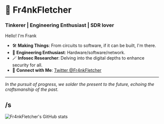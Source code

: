 # 🐲 Fr4nkFletcher

### Tinkerer | Engineering Enthusiast | SDR lover

Hello! I'm Frank

- 🛠 **Making Things**: From circuits to software, if it can be built, I'm there.
- 🔮 **Engineering Enthusiast**: Hardware/software/network.
- 🪄 **Infosec Researcher**: Delving into the digital depths to enhance security for all.
- 📮 **Connect with Me**: [Twitter @Fr4nkFletcher](https://twitter.com/Fr4nkFletcher)

---
*In the pursuit of progress, we solder the present to the future, echoing the craftsmanship of the past.*

/s
---
![Fr4nkFletcher's GitHub stats](https://github-readme-stats.vercel.app/api?username=Fr4nkFletcher&show_icons=true&theme=radical&show=prs_merged)

